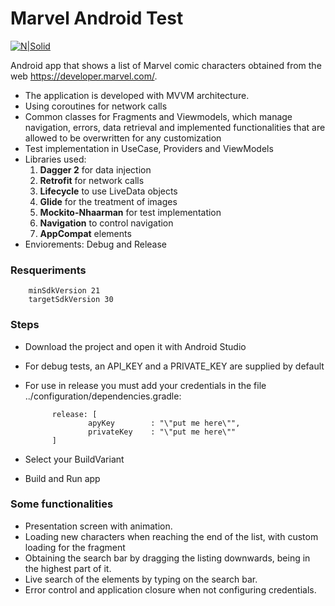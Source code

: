 # Marvel Android Test

[![N|Solid](https://upload.wikimedia.org/wikipedia/commons/thumb/b/b9/Marvel_Logo.svg/800px-Marvel_Logo.svg.png)](https://developer.marvel.com/)

Android app that shows a list of Marvel comic characters obtained from the web https://developer.marvel.com/.

- The application is developed with MVVM architecture.
- Using coroutines for network calls
- Common classes for Fragments and Viewmodels, which manage navigation, errors, data retrieval and implemented functionalities that are allowed to be overwritten for any customization
- Test implementation in UseCase, Providers and ViewModels
- Libraries used:
	1. **Dagger 2** for data injection
	2. **Retrofit** for network calls
	3. **Lifecycle** to use LiveData objects
	4. **Glide** for the treatment of images
	5. **Mockito-Nhaarman** for test implementation
	6. **Navigation** to control navigation
	7. **AppCompat** elements
- Enviorements: Debug and Release

### Resqueriments

        minSdkVersion 21
        targetSdkVersion 30

### Steps

- Download the project and open it with Android Studio
- For debug tests, an API_KEY and a PRIVATE_KEY are supplied by default
- For use in release you must add your credentials in the file ../configuration/dependencies.gradle: 

            release: [
                    apyKey        : "\"put me here\"",
                    privateKey    : "\"put me here\""
            ]

- Select your BuildVariant
- Build and Run app

### Some functionalities

- Presentation screen with animation.
- Loading new characters when reaching the end of the list, with custom loading for the fragment
- Obtaining the search bar by dragging the listing downwards, being in the highest part of it.
- Live search of the elements by typing on the search bar.
- Error control and application closure when not configuring credentials.
